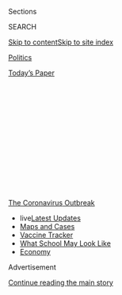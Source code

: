 <div id="app">

<div>

<div>

<div>

<div class="NYTAppHideMasthead css-1q2w90k e1suatyy0">

<div class="section css-ui9rw0 e1suatyy2">

<div class="css-eph4ug er09x8g0">

<div class="css-6n7j50">

</div>

<span class="css-1dv1kvn">Sections</span>

<div class="css-10488qs">

<span class="css-1dv1kvn">SEARCH</span>

</div>

[Skip to content](#site-content)[Skip to site
index](#site-index)

</div>

<div id="masthead-section-label" class="css-1wr3we4 eaxe0e00">

[Politics](https://www.nytimes.com/section/politics)

</div>

<div class="css-10698na e1huz5gh0">

</div>

</div>

<div id="masthead-bar-one" class="section hasLinks css-15hmgas e1csuq9d3">

<div class="css-uqyvli e1csuq9d0">

</div>

<div class="css-1uqjmks e1csuq9d1">

</div>

<div class="css-9e9ivx">

[](https://myaccount.nytimes.com/auth/login?response_type=cookie&client_id=vi)

</div>

<div class="css-1bvtpon e1csuq9d2">

[Today’s
Paper](https://www.nytimes.com/section/todayspaper)

</div>

</div>

</div>

</div>

<div data-aria-hidden="false">

<div id="site-content" data-role="main">

<div>

<div class="css-1aor85t" style="opacity:0.000000001;z-index:-1;visibility:hidden">

<div class="css-1hqnpie">

<div class="css-epjblv">

<span class="css-17xtcya">[Politics](/section/politics)</span><span class="css-x15j1o">|</span><span class="css-fwqvlz">$2
Trillion Coronavirus Stimulus Bill Is Signed Into
Law</span>

</div>

<div class="css-k008qs">

<div class="css-1iwv8en">

<span class="css-18z7m18"></span>

<div>

</div>

</div>

<span class="css-1n6z4y">https://nyti.ms/2UyjiPa</span>

<div class="css-1705lsu">

<div class="css-4xjgmj">

<div class="css-4skfbu" data-role="toolbar" data-aria-label="Social Media Share buttons, Save button, and Comments Panel with current comment count" data-testid="share-tools">

  - 
  - 
  - 
  - 
    
    <div class="css-6n7j50">
    
    </div>

  - 

</div>

</div>

</div>

</div>

</div>

</div>

<div id="NYT_TOP_BANNER_REGION" class="css-13pd83m">

<div>

<div id="styln-prism-menu-1592847958612" class="section interactive-content interactive-size-medium css-1edisqu">

<div class="css-17ih8de interactive-body">

<div id="scroll-container" class="css-1gj85ro">

[<span class="styln-title-wrap"><span class="css-1pje3qr">The
Coronavirus</span><span class="css-1pje3qr">
Outbreak</span></span>](https://www.nytimes.com/news-event/coronavirus?action=click&pgtype=Article&state=default&region=TOP_BANNER&context=storylines_menu)

  - <span class="css-kqxiym" data-emphasize="true">live</span>[Latest
    Updates](https://www.nytimes.com/2020/08/01/world/coronavirus-covid-19.html?action=click&pgtype=Article&state=default&region=TOP_BANNER&context=storylines_menu)
  - [Maps and
    Cases](https://www.nytimes.com/interactive/2020/us/coronavirus-us-cases.html?action=click&pgtype=Article&state=default&region=TOP_BANNER&context=storylines_menu)
  - [Vaccine
    Tracker](https://www.nytimes.com/interactive/2020/science/coronavirus-vaccine-tracker.html?action=click&pgtype=Article&state=default&region=TOP_BANNER&context=storylines_menu)
  - [What School May Look
    Like](https://www.nytimes.com/interactive/2020/07/29/us/schools-reopening-coronavirus.html?action=click&pgtype=Article&state=default&region=TOP_BANNER&context=storylines_menu)
  - [Economy](https://www.nytimes.com/live/2020/07/31/business/stock-market-today-coronavirus?action=click&pgtype=Article&state=default&region=TOP_BANNER&context=storylines_menu)

</div>

</div>

</div>

</div>

</div>

<div id="top-wrapper" class="css-1sy8kpn">

<div id="top-slug" class="css-l9onyx">

Advertisement

</div>

[Continue reading the main
story](#after-top)

<div class="ad top-wrapper" style="text-align:center;height:100%;display:block;min-height:250px">

<div id="top" class="place-ad" data-position="top" data-size-key="top">

</div>

</div>

<div id="after-top">

</div>

</div>

<div>

<div id="sponsor-wrapper" class="css-1hyfx7x">

<div id="sponsor-slug" class="css-19vbshk">

Supported by

</div>

[Continue reading the main
story](#after-sponsor)

<div id="sponsor" class="ad sponsor-wrapper" style="text-align:center;height:100%;display:block">

</div>

<div id="after-sponsor">

</div>

</div>

<div class="css-186x18t">

</div>

<div class="css-1vkm6nb ehdk2mb0">

# $2 Trillion Coronavirus Stimulus Bill Is Signed Into Law

</div>

Dozens of lawmakers rushed back to Washington to thwart a stall tactic
from Representative Thomas Massie of Kentucky.

<div class="css-79elbk" data-testid="photoviewer-wrapper">

<div class="css-z3e15g" data-testid="photoviewer-wrapper-hidden">

</div>

<div class="css-1a48zt4 ehw59r15" data-testid="photoviewer-children">

![<span class="css-16f3y1r e13ogyst0" data-aria-hidden="true">President
Trump signed the $2 trillion legislation in the Oval Office on
Friday.</span><span class="css-cnj6d5 e1z0qqy90" itemprop="copyrightHolder"><span class="css-1ly73wi e1tej78p0">Credit...</span><span><span>Erin
Schaff/The New York
Times</span></span></span>](https://static01.nyt.com/images/2020/03/27/us/politics/27dc-virus-house1-sub/merlin_171046191_cd505530-95d6-4bee-ba4d-f494ef103dde-articleLarge.jpg?quality=75&auto=webp&disable=upscale)

</div>

</div>

<div class="css-18e8msd">

<div class="css-pdw9fk epjyd6m0">

<div class="css-1txwxcy ey68jwv0" data-aria-hidden="true">

[![Emily
Cochrane](https://static01.nyt.com/images/2018/11/28/multimedia/author-emily-cochrane/author-emily-cochrane-thumbLarge-v3.png
"Emily Cochrane")](https://www.nytimes.com/by/emily-cochrane)[![Sheryl
Gay
Stolberg](https://static01.nyt.com/images/2018/11/26/multimedia/author-sheryl-gay-stolberg/author-sheryl-gay-stolberg-thumbLarge.png
"Sheryl Gay Stolberg")](https://www.nytimes.com/by/sheryl-gay-stolberg)

</div>

<div class="css-1baulvz">

By [<span class="css-1baulvz" itemprop="name">Emily
Cochrane</span>](https://www.nytimes.com/by/emily-cochrane) and
[<span class="css-1baulvz last-byline" itemprop="name">Sheryl Gay
Stolberg</span>](https://www.nytimes.com/by/sheryl-gay-stolberg)

</div>

</div>

  - 
    
    <div class="css-ld3wwf e16638kd2">
    
    March 27,
    2020
    
    </div>

  - 
    
    <div class="css-4xjgmj">
    
    <div class="css-d8bdto" data-role="toolbar" data-aria-label="Social Media Share buttons, Save button, and Comments Panel with current comment count" data-testid="share-tools">
    
      - 
      - 
      - 
      - 
        
        <div class="css-6n7j50">
        
        </div>
    
      - 
    
    </div>
    
    </div>

</div>

</div>

<div class="section meteredContent css-1r7ky0e" name="articleBody" itemprop="articleBody">

<div class="css-1fanzo5 StoryBodyCompanionColumn">

<div class="css-53u6y8">

WASHINGTON — President Trump on Friday signed a sweeping [$2 trillion
measure](https://www.nytimes.com/article/coronavirus-stimulus-package-questions-answers.html)
to respond to the
[coronavirus](https://www.nytimes.com/2020/03/27/world/coronavirus-news.html)
pandemic, but not before a late objection from a lone rank-and-file
Republican forced hundreds of lawmakers to rush back to the capital even
as the virus continued to spread through their ranks.

The move by Representative Thomas Massie, Republican of Kentucky,
accomplished an extraordinary feat, uniting President Trump and John
Kerry, the former Democratic secretary of state and presidential
candidate, in a bipartisan moment of outrage against a lawmaker who
wanted to force the whole House to take a formal roll-call vote.

House Democrats and Republicans teamed up to bring just enough lawmakers
back to the Capitol to thwart Mr. Massie’s tactic, and the measure
passed on a voice vote. It was a resounding show of support for a bill
that lawmakers in both parties said was imperfect, but essential to
address a national public health and economic crisis.

“I want to thank Democrats and Republicans for coming together and
putting America first,” Mr. Trump said on Friday as he signed the
legislation in the Oval Office. But by then, the spark of bipartisanship
appeared to have faded. While the legislation was the product of a
compromise among Republicans, Democrats and the administration, Mr.
Trump did not invite any Democrats to the White House to celebrate its
enactment, as is typical.

</div>

</div>

<div class="css-1fanzo5 StoryBodyCompanionColumn">

<div class="css-53u6y8">

The measure is unparalleled in its scope and size, touching on every
aspect of the country in an effort to send help to desperate Americans,
provide aid to hospitals combating the disease, and bolster an economy
forced to slow or shut down altogether to minimize the spread of the
pandemic.

In weeks, it will send direct payments of $1,200 to individuals earning
up to $75,000, with smaller payments to those with incomes of up to
$99,000 and an additional $500 per child. It will substantially expand
jobless aid, providing an additional 13 weeks and a four-month
enhancement of benefits — including an extra $600 per week — and extend
it to freelancers and gig workers. The package also suspends all federal
student loan payments for six months through September, and the loans
will not accrue interest during that period.

For companies struggling under the strain of the crisis, the measure
will provide $377 billion in federally guaranteed loans to small
businesses and establish a $500 billion government lending program for
distressed companies, including allowing the administration the ability
to take equity stakes in airlines that received aid to help compensate
taxpayers. It also sends $100 billion to hospitals on the front lines of
the pandemic.

For the 116th Congress, which began in the middle of a government
shutdown and emerged only weeks ago from a bitter impeachment fight, the
enactment of a mammoth government aid bill capped off a remarkable
flurry of bipartisan cooperation and expedited legislative work.

But in the final hours before its approval, chaos reigned on Capitol
Hill, as Mr. Massie, a libertarian with a [penchant for using procedural
maneuvers](https://www.nytimes.com/2019/05/28/us/politics/disaster-relief-bill.html)
to try to block legislation, declared that a spending measure of such
proportions should not receive congressional approval without every
lawmaker having to record a position.

</div>

</div>

<div class="css-1fanzo5 StoryBodyCompanionColumn">

<div class="css-53u6y8">

That threatened to upend a plan by House leaders to hold a voice vote on
the package, sparing most lawmakers a potentially dangerous trip back to
Washington as public health officials have advised people to shelter in
place and avoid large gatherings. Instead, the leaders in both parties
had to summon dozens of members back to the capital — piling into cars
or securing seats on near-empty red-eye flights — so that enough of them
would be present in the House chamber to block Mr. Massie’s
request.

<div id="NYT_MAIN_CONTENT_1_REGION" class="css-9tf9ac">

<div>

<div id="styln-covid-updates-world" class="section interactive-content interactive-size-medium css-1ftcdic">

<div class="css-17ih8de interactive-body">

<div id="styln-briefing-block" data-asset-id="QXJ0aWNsZTpueXQ6Ly9hcnRpY2xlLzhiMjRmNTQ0LWVhMmUtNTlmNC1hMDZiLTM0YWI3YTlmN2E4YQ==">

<div class="briefing-block-header-section">

# [Latest Updates: Global Coronavirus Outbreak](https://www.nytimes.com/2020/08/01/world/coronavirus-covid-19.html?action=click&pgtype=Article&state=default&region=MAIN_CONTENT_1&context=storylines_live_updates)

<div class="briefing-block-ts">

Updated 2020-08-02T07:42:09.613Z

</div>

</div>

  - [The U.S. reels as July cases more than double the total of any
    other
    month.](https://www.nytimes.com/2020/08/01/world/coronavirus-covid-19.html?action=click&pgtype=Article&state=default&region=MAIN_CONTENT_1&context=storylines_live_updates#link-34047410)
  - [Top U.S. officials work to break an impasse over the federal
    jobless
    benefit.](https://www.nytimes.com/2020/08/01/world/coronavirus-covid-19.html?action=click&pgtype=Article&state=default&region=MAIN_CONTENT_1&context=storylines_live_updates#link-780ec966)
  - [Its outbreak untamed, Melbourne goes into even greater
    lockdown.](https://www.nytimes.com/2020/08/01/world/coronavirus-covid-19.html?action=click&pgtype=Article&state=default&region=MAIN_CONTENT_1&context=storylines_live_updates#link-2bc8948)

<div class="briefing-block-footer">

<div class="briefing-block-footer-meta">

[See more
updates](https://www.nytimes.com/2020/08/01/world/coronavirus-covid-19.html?action=click&pgtype=Article&state=default&region=MAIN_CONTENT_1&context=storylines_live_updates)

</div>

<div class="briefing-block-briefinglinks">

<span>More live coverage:</span>
[Markets](https://www.nytimes.com/live/2020/07/31/business/stock-market-today-coronavirus?action=click&pgtype=Article&state=default&region=MAIN_CONTENT_1&context=storylines_live_updates)

</div>

</div>

</div>

</div>

</div>

</div>

</div>

Mr. Trump took to Twitter to
[berate](https://twitter.com/realDonaldTrump/status/1243534441772974081?s=20)
the Kentucky Republican, calling him a “third rate Grandstander,” and
Mr. Kerry
[replied](https://twitter.com/JohnKerry/status/1243552337429438464?s=20)
that Mr. Massie “must be quarantined to prevent the spread of his
massive stupidity.” That drew an [appreciative
retweet](https://twitter.com/realDonaldTrump/status/1243572588200280064?s=20)
from the president, who said he was “Very impressed” with the Democrat’s
sense of humor.

Mr. Massie’s own colleagues in both parties were even more scathing.
Representative Peter T. King, Republican of New York, said on Twitter
that his colleague would have [blood on his
hands](https://twitter.com/RepPeteKing/status/1243595215828549635?s=20)
if lawmakers became infected.

Despite the [widespread disdain for Mr.
Massie](https://www.nytimes.com/2020/03/27/us/politics/thomas-massie-coronavirus.html),
his late objection — like one [raised by Senate
Republicans](https://www.nytimes.com/2020/03/25/us/politics/coronavirus-senate-deal.html)
in the hours before the measure unanimously passed that chamber on
Wednesday — pointed to some lingering ideological divides over the
government’s role in confronting a crisis. The political backlash that
followed the 2008 bailout of Wall Street and the enormous [stimulus
program](https://www.nytimes.com/article/where-is-my-stimulus-payment.html)
that followed in 2009 hung over the discussions, and members of Congress
are keenly aware that voters are closely watching their actions.

“They don’t want a recorded vote,” Mr. Massie told reporters of
congressional leaders. “They don’t want to be on record on making the
biggest mistake in history.”

In under four weeks, lawmakers have produced three substantial proposals
to confront the coronavirus, agreeing to emergency government help,
expansions of the social safety net and financial bailouts that would
have seemed unthinkable only a few weeks ago. Mr. Trump has signed all
of them.

Now that the largest of those is law, attention will turn to its effect
on a battered economy, where [3.3 million filed for unemployment last
week](https://www.nytimes.com/2020/03/26/business/economy/coronavirus-unemployment-claims.html),
entire industries are in peril and many [experts
say](https://www.nytimes.com/2020/03/25/business/2-trillion-stimulus-coronavirus-bill.html)
a package of its size can provide a few months of ballast — if that —
before more help is needed. The administration now must scramble to find
ways of enforcing the vast new programs, including an array of benefits
for Americans and aid to nearly every industry — as well as strict
oversight measures to make sure bailed-out companies do not use the help
to enrich themselves at the expense of their workers.

</div>

</div>

<div class="css-1fanzo5 StoryBodyCompanionColumn">

<div class="css-53u6y8">

The law creates disclosure requirements, an inspector general and a
congressionally mandated board to monitor a $425 billion bailout fund to
be administered by the Federal Reserve. It also bars companies that
receive government infusions from doing stock buybacks for as long as
they are benefiting from federal aid, in addition to a year afterward.
Companies owned by Mr. Trump and members of his family are barred from
receiving any of the bailout money, although the president’s real estate
company [could potentially
benefit](https://www.nytimes.com/2020/03/25/us/politics/virus-fineprint-stimulus-bill.html)
from other aspects of the stimulus law.

</div>

</div>

<div class="css-79elbk" data-testid="photoviewer-wrapper">

<div class="css-z3e15g" data-testid="photoviewer-wrapper-hidden">

</div>

<div class="css-1a48zt4 ehw59r15" data-testid="photoviewer-children">

![<span class="css-16f3y1r e13ogyst0" data-aria-hidden="true">Mr. Trump
called Representative Thomas Massie, Republican of Kentucky, a
“third-rate
grandstander.”</span><span class="css-cnj6d5 e1z0qqy90" itemprop="copyrightHolder"><span class="css-1ly73wi e1tej78p0">Credit...</span><span>Anna
Moneymaker/The New York
Times</span></span>](https://static01.nyt.com/images/2020/03/27/us/politics/27dc-virus-house3/merlin_171044880_a2efeb94-5581-4aff-89ab-3af9cd3711f9-articleLarge.jpg?quality=75&auto=webp&disable=upscale)

</div>

</div>

<div class="css-79elbk" data-testid="photoviewer-wrapper">

<div class="css-z3e15g" data-testid="photoviewer-wrapper-hidden">

</div>

<div class="css-1a48zt4 ehw59r15" data-testid="photoviewer-children">

<div class="css-1xdhyk6 erfvjey0">

<span class="css-1ly73wi e1tej78p0">Image</span>

<div class="css-zjzyr8">

<div data-testid="lazyimage-container" style="height:257.77777777777777px">

</div>

</div>

</div>

<span class="css-16f3y1r e13ogyst0" data-aria-hidden="true">“We are all
a family,” Speaker Nancy Pelosi said after signing the
bill.</span><span class="css-cnj6d5 e1z0qqy90" itemprop="copyrightHolder"><span class="css-1ly73wi e1tej78p0">Credit...</span><span>Anna
Moneymaker/The New York Times</span></span>

</div>

</div>

<div class="css-1fanzo5 StoryBodyCompanionColumn">

<div class="css-53u6y8">

About two hours after Mr. Trump signed the legislation, however, the
White House issued a signing statement undermining a crucial safeguard
Democrats had demanded as a condition of agreeing to the corporate
bailout fund. The law empowers the inspector general to request
information from executive branch agencies and requires the official to
report any unreasonable refusal to Congress “without delay.” But Mr.
Trump suggested his constitutional powers permit him to decide what
information to share with lawmakers.

Democrats have vowed to push for a fourth round of government help that
would address priorities left uncovered by the bill signed on Friday,
including more benefits for workers and funds for hospitals, but it was
unclear whether Republicans would agree that additional aid was needed.

“The option that we have is to either let them suffer with nothing, or
to allow this greed and billions of dollars, which will be leveraged
into trillions of dollars, to contribute to the largest income
inequality gap in our future,” said Representative Alexandria
Ocasio-Cortez, Democrat of New York. “There should be shame about what
was fought for in this bill, and the choices that we have to
make.”

<div id="NYT_MAIN_CONTENT_3_REGION" class="css-9tf9ac">

<div>

<div id="styln-prism-freeform-1594220623585" class="section interactive-content interactive-size-medium css-1ftcdic">

<div class="css-17ih8de interactive-body">

<div id="prism-freeform-block-62021" class="css-19mumt8" data-role="complementary" data-storyline="The Coronavirus Outbreak" data-truncated="true" tabindex="0">

<div class="css-a8d9oz">

<div class="css-eb027h">

[](https://www.nytimes.com/news-event/coronavirus?action=click&pgtype=Article&state=default&region=MAIN_CONTENT_3&context=storylines_faq)

### The Coronavirus Outbreak ›

#### Frequently Asked Questions

Updated July 27, 2020

  - #### Should I refinance my mortgage?
    
      - [It could be a good
        idea,](https://www.nytimes.com/article/coronavirus-money-unemployment.html?action=click&pgtype=Article&state=default&region=MAIN_CONTENT_3&context=storylines_faq)
        because mortgage rates have [never been
        lower.](https://www.nytimes.com/2020/07/16/business/mortgage-rates-below-3-percent.html?action=click&pgtype=Article&state=default&region=MAIN_CONTENT_3&context=storylines_faq)
        Refinancing requests have pushed mortgage applications to some
        of the highest levels since 2008, so be prepared to get in line.
        But defaults are also up, so if you’re thinking about buying a
        home, be aware that some lenders have tightened their standards.

  - #### What is school going to look like in September?
    
      - It is unlikely that many schools will return to a normal
        schedule this fall, requiring the grind of [online
        learning](https://www.nytimes.com/2020/06/05/us/coronavirus-education-lost-learning.html?action=click&pgtype=Article&state=default&region=MAIN_CONTENT_3&context=storylines_faq),
        [makeshift child
        care](https://www.nytimes.com/2020/05/29/us/coronavirus-child-care-centers.html?action=click&pgtype=Article&state=default&region=MAIN_CONTENT_3&context=storylines_faq)
        and [stunted
        workdays](https://www.nytimes.com/2020/06/03/business/economy/coronavirus-working-women.html?action=click&pgtype=Article&state=default&region=MAIN_CONTENT_3&context=storylines_faq)
        to continue. California’s two largest public school districts —
        Los Angeles and San Diego — said on July 13, that [instruction
        will be remote-only in the
        fall](https://www.nytimes.com/2020/07/13/us/lausd-san-diego-school-reopening.html?action=click&pgtype=Article&state=default&region=MAIN_CONTENT_3&context=storylines_faq),
        citing concerns that surging coronavirus infections in their
        areas pose too dire a risk for students and teachers. Together,
        the two districts enroll some 825,000 students. They are the
        largest in the country so far to abandon plans for even a
        partial physical return to classrooms when they reopen in
        August. For other districts, the solution won’t be an
        all-or-nothing approach. [Many
        systems](https://bioethics.jhu.edu/research-and-outreach/projects/eschool-initiative/school-policy-tracker/),
        including the nation’s largest, New York City, are devising
        [hybrid
        plans](https://www.nytimes.com/2020/06/26/us/coronavirus-schools-reopen-fall.html?action=click&pgtype=Article&state=default&region=MAIN_CONTENT_3&context=storylines_faq)
        that involve spending some days in classrooms and other days
        online. There’s no national policy on this yet, so check with
        your municipal school system regularly to see what is happening
        in your community.

  - #### Is the coronavirus airborne?
    
      - The coronavirus [can stay aloft for hours in tiny droplets in
        stagnant
        air](https://www.nytimes.com/2020/07/04/health/239-experts-with-one-big-claim-the-coronavirus-is-airborne.html?action=click&pgtype=Article&state=default&region=MAIN_CONTENT_3&context=storylines_faq),
        infecting people as they inhale, mounting scientific evidence
        suggests. This risk is highest in crowded indoor spaces with
        poor ventilation, and may help explain super-spreading events
        reported in meatpacking plants, churches and restaurants. [It’s
        unclear how often the virus is
        spread](https://www.nytimes.com/2020/07/06/health/coronavirus-airborne-aerosols.html?action=click&pgtype=Article&state=default&region=MAIN_CONTENT_3&context=storylines_faq)
        via these tiny droplets, or aerosols, compared with larger
        droplets that are expelled when a sick person coughs or sneezes,
        or transmitted through contact with contaminated surfaces, said
        Linsey Marr, an aerosol expert at Virginia Tech. Aerosols are
        released even when a person without symptoms exhales, talks or
        sings, according to Dr. Marr and more than 200 other experts,
        who [have outlined the evidence in an open letter to the World
        Health
        Organization](https://academic.oup.com/cid/article/doi/10.1093/cid/ciaa939/5867798).

  - #### What are the symptoms of coronavirus?
    
      - Common symptoms [include fever, a dry cough, fatigue and
        difficulty breathing or shortness of
        breath.](https://www.nytimes.com/article/symptoms-coronavirus.html?action=click&pgtype=Article&state=default&region=MAIN_CONTENT_3&context=storylines_faq)
        Some of these symptoms overlap with those of the flu, making
        detection difficult, but runny noses and stuffy sinuses are less
        common. [The C.D.C. has
        also](https://www.nytimes.com/2020/04/27/health/coronavirus-symptoms-cdc.html?action=click&pgtype=Article&state=default&region=MAIN_CONTENT_3&context=storylines_faq)
        added chills, muscle pain, sore throat, headache and a new loss
        of the sense of taste or smell as symptoms to look out for. Most
        people fall ill five to seven days after exposure, but symptoms
        may appear in as few as two days or as many as 14 days.

  - #### Does asymptomatic transmission of Covid-19 happen?
    
      - So far, the evidence seems to show it does. A widely cited
        [paper](https://www.nature.com/articles/s41591-020-0869-5)
        published in April suggests that people are most infectious
        about two days before the onset of coronavirus symptoms and
        estimated that 44 percent of new infections were a result of
        transmission from people who were not yet showing symptoms.
        Recently, a top expert at the World Health Organization stated
        that transmission of the coronavirus by people who did not have
        symptoms was “very rare,” [but she later walked back that
        statement.](https://www.nytimes.com/2020/06/09/world/coronavirus-updates.html?action=click&pgtype=Article&state=default&region=MAIN_CONTENT_3&context=storylines_faq#link-1f302e21)

<div id="styln-survey-component-62021" class="styln-survey-component" data-surveyname="faq" data-surveystoryline="coronavirus">

</div>

</div>

<div class="css-6mllg9">

</div>

<div class="css-pmm6ed">

<span class="css-5gimkt"></span>

</div>

</div>

</div>

</div>

</div>

</div>

</div>

But a sense of urgency in the face of a national crisis prevailed,
prompting most lawmakers to offer their support even as the coronavirus
continued to spread through Congress. Two more representatives announced
on Friday that they had tested positive for the virus — Joe Cunningham,
Democrat of South Carolina, and Mike Kelly, Republican of Pennsylvania —
bringing the total in the House to four. Senator Rand Paul, Republican
of Kentucky, reported on Sunday that he had the disease. Dozens more
lawmakers have quarantined themselves out of an abundance of caution.

</div>

</div>

<div class="css-1fanzo5 StoryBodyCompanionColumn">

<div class="css-53u6y8">

“We have members on both sides of the aisle who have the virus,”
Representative Kevin McCarthy, Republican of California and the minority
leader, told reporters on Thursday. “We have members who are
quarantined. We have members who have challenges with their flights
canceled. The floor will look different.”

Lawmakers who entered the chamber on Friday had to clean their hands
with sanitizer and enter through one door, before scrubbing again and
leaving through another, as if coming and going from an operating room.
Once inside the chamber, they kept their distance — leaving several
seats between one another — with a container of wipes for lawmakers to
use left in each row.

The hours of debate grew fiery at moments as lawmakers sought to
maintain a brisk pace of
statements.

</div>

</div>

<div class="css-79elbk" data-testid="photoviewer-wrapper">

<div class="css-z3e15g" data-testid="photoviewer-wrapper-hidden">

</div>

<div class="css-1a48zt4 ehw59r15" data-testid="photoviewer-children">

<div class="css-1xdhyk6 erfvjey0">

<span class="css-1ly73wi e1tej78p0">Image</span>

<div class="css-zjzyr8">

<div data-testid="lazyimage-container" style="height:257.77777777777777px">

</div>

</div>

</div>

<span class="css-16f3y1r e13ogyst0" data-aria-hidden="true">“We have
members who are quarantined,” said Representative Kevin McCarthy, the
minority leader. “We have members who have challenges with their flights
canceled. The floor will look
different.”</span><span class="css-cnj6d5 e1z0qqy90" itemprop="copyrightHolder"><span class="css-1ly73wi e1tej78p0">Credit...</span><span>Anna
Moneymaker/The New York Times</span></span>

</div>

</div>

<div class="css-1fanzo5 StoryBodyCompanionColumn">

<div class="css-53u6y8">

Representative Haley Stevens, a freshman Democrat from Michigan who
drove through the night to reach the Capitol on Friday morning, wore
pink latex gloves in a nod to the risks faced by medical professionals.
Ms. Stevens, whose district has been rocked by both the spread of the
virus and the resulting economic slowdown, was repeatedly ruled out of
order after an emotional outburst in which she pleaded with colleagues
to “take this disease seriously.”

“I rise for every American who is scared right now\!” Ms. Stevens
shouted, as the presiding officer, Representative Anthony Brown,
Democrat of Maryland, banged his gavel in a futile attempt to silence
her. As other members shouted from the floor, she pressed on, delivering
an impassioned message to doctors and nurses: “You will see darkness\!
You will be pushed\! And our society needs you to stand together at this
time\!”

As she spoke in favor of the bill at the close of the debate, Ms. Pelosi
repeatedly prodded all members who were present to assemble, drawing out
her praise for the legislation to give lawmakers more time to filter
into the chamber. To maintain appropriate social distance, they began
filling the seats in the galleries typically reserved for the public,
which have been closed in recent days during the pandemic.

</div>

</div>

<div class="css-1fanzo5 StoryBodyCompanionColumn">

<div class="css-53u6y8">

“The sooner you come, the shorter my remarks will be,” she said, later
interrupting herself to check on the number of lawmakers in the chamber,
calling: “Come on, my colleagues, to the gallery.”

Once debate concluded, Mr. Massie formally asked for a recorded vote,
declaring, “I came here to make sure our republic doesn’t die by
unanimous request in an empty chamber and request a recorded vote.”

But by that time, Ms. Pelosi, Mr. McCarthy and their top lieutenants had
worked together to ensure that at least 216 lawmakers — a quorum — would
be present to block the request. The bill cleared as lawmakers loudly
registered their assent. Mr. Massie and a handful of others shouted
“no\!” just before the gavel fell.

Then the chamber erupted into applause.

Erica L. Green and Charlie Savage contributed reporting.

</div>

</div>

<div>

</div>

</div>

<div>

</div>

<div>

</div>

<div>

</div>

<div>

<div id="bottom-wrapper" class="css-1ede5it">

<div id="bottom-slug" class="css-l9onyx">

Advertisement

</div>

[Continue reading the main
story](#after-bottom)

<div id="bottom" class="ad bottom-wrapper" style="text-align:center;height:100%;display:block;min-height:90px">

</div>

<div id="after-bottom">

</div>

</div>

</div>

</div>

</div>

## Site Index

<div>

</div>

## Site Information Navigation

  - [© <span>2020</span> <span>The New York Times
    Company</span>](https://help.nytimes.com/hc/en-us/articles/115014792127-Copyright-notice)

<!-- end list -->

  - [NYTCo](https://www.nytco.com/)
  - [Contact
    Us](https://help.nytimes.com/hc/en-us/articles/115015385887-Contact-Us)
  - [Work with us](https://www.nytco.com/careers/)
  - [Advertise](https://nytmediakit.com/)
  - [T Brand Studio](http://www.tbrandstudio.com/)
  - [Your Ad
    Choices](https://www.nytimes.com/privacy/cookie-policy#how-do-i-manage-trackers)
  - [Privacy](https://www.nytimes.com/privacy)
  - [Terms of
    Service](https://help.nytimes.com/hc/en-us/articles/115014893428-Terms-of-service)
  - [Terms of
    Sale](https://help.nytimes.com/hc/en-us/articles/115014893968-Terms-of-sale)
  - [Site
    Map](https://spiderbites.nytimes.com)
  - [Help](https://help.nytimes.com/hc/en-us)
  - [Subscriptions](https://www.nytimes.com/subscription?campaignId=37WXW)

</div>

</div>

</div>

</div>
